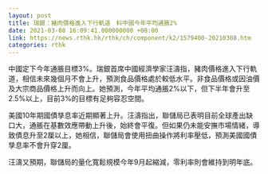 ```yaml
---
layout: post
title: 瑞銀：豬肉價格進入下行軌道　料中國今年平均通脹2%
date: 2021-03-08 16:09:41.000000000 +08:00
link: https://news.rthk.hk/rthk/ch/component/k2/1579400-20210308.htm
categories: rthk
---
```


中國定下今年通脹目標3%。瑞銀首席中國經濟學家汪濤指，豬肉價格進入下行軌道，相信未來幾個月不會上升，預測食品價格處於較低水平。非食品價格或因油價及大宗商品價格上升而向上。她預測，今年平均通脹2%以下，但下半年會升至2.5%以上，目前3%的目標有足夠容忍空間。

美國10年期國債孳息率近期顯著上升。汪濤指出，聯儲局已表明目前全球產出缺口大，通脹在基數效應帶動上升後，始終會平復。但如果仍未能安撫市場情緒，導致債息升至2厘以上，她相信，聯儲局會使用扭曲操作將利率壓低，預測美國國債孳息率不會升穿2厘。

汪濤又預期，聯儲局的量化寬鬆規模今年9月起縮減，零利率則會維持到明年底。
